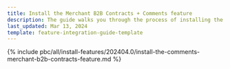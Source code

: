 ```yaml
---
title: Install the Merchant B2B Contracts + Comments feature
description: The guide walks you through the process of installing the Comments + Merchant Contracts feature into the project.
last_updated: Mar 13, 2024
template: feature-integration-guide-template
---
```


{% include pbc/all/install-features/202404.0/install-the-comments-merchant-b2b-contracts-feature.md %} <!-- To edit, see /_includes/pbc/all/install-features/202404.0/install-the-comments-merchant-b2b-contracts-feature.md -->
